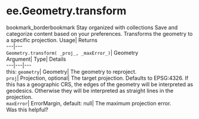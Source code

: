  
#  ee.Geometry.transform
bookmark_borderbookmark Stay organized with collections  Save and categorize content based on your preferences.
Transforms the geometry to a specific projection. 
Usage| Returns  
---|---  
`Geometry.transform( _proj_, _maxError_)`| Geometry  
Argument| Type| Details  
---|---|---  
this: `geometry`| Geometry| The geometry to reproject.  
`proj`| Projection, optional| The target projection. Defaults to EPSG:4326. If this has a geographic CRS, the edges of the geometry will be interpreted as geodesics. Otherwise they will be interpreted as straight lines in the projection.  
`maxError`| ErrorMargin, default: null| The maximum projection error.  
Was this helpful?
